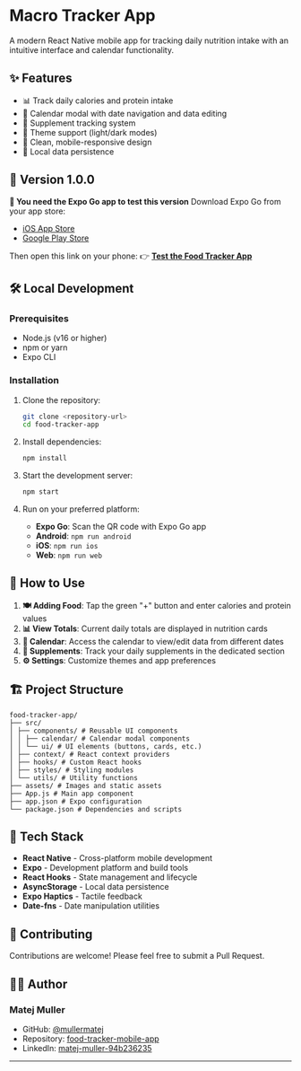 # Macro Tracker App

A modern React Native mobile app for tracking daily nutrition intake with an intuitive interface and calendar functionality.

## ✨ Features

- 📊 Track daily calories and protein intake
- 📅 Calendar modal with date navigation and data editing
- 💊 Supplement tracking system
- 🌙 Theme support (light/dark modes)
- 📱 Clean, mobile-responsive design
- 💾 Local data persistence

## 🚀 Version 1.0.0

**📱 You need the Expo Go app to test this version**
Download Expo Go from your app store:

- [iOS App Store](https://apps.apple.com/app/expo-go/id982107779)
- [Google Play Store](https://play.google.com/store/apps/details?id=host.exp.exponent)

Then open this link on your phone:
👉 [**Test the Food Tracker App**](https://expo.dev/preview/update?message=feat%3A+enhance+CalendarModal+with+editing+capabilities+for+nutrition+data+and+add+animated+transitions&updateRuntimeVersion=1.0.0&createdAt=2025-09-29T20%3A17%3A25.193Z&slug=exp&projectId=ab8d3372-dd8a-47d3-91e9-1992af123d60&group=f25344f0-e879-471d-b950-d1704d01968b)

## 🛠️ Local Development

### Prerequisites

- Node.js (v16 or higher)
- npm or yarn
- Expo CLI

### Installation

1. Clone the repository:

   ```bash
   git clone <repository-url>
   cd food-tracker-app
   ```

2. Install dependencies:

   ```bash
   npm install
   ```

3. Start the development server:

   ```bash
   npm start
   ```

4. Run on your preferred platform:
   - **Expo Go**: Scan the QR code with Expo Go app
   - **Android**: `npm run android`
   - **iOS**: `npm run ios`
   - **Web**: `npm run web`

## 📖 How to Use

1. **🍽️ Adding Food**: Tap the green "+" button and enter calories and protein values
2. **📊 View Totals**: Current daily totals are displayed in nutrition cards
3. **📅 Calendar**: Access the calendar to view/edit data from different dates
4. **💊 Supplements**: Track your daily supplements in the dedicated section
5. **⚙️ Settings**: Customize themes and app preferences

## 🏗️ Project Structure

```
food-tracker-app/
├── src/
│ ├── components/ # Reusable UI components
│ │ ├── calendar/ # Calendar modal components
│ │ └── ui/ # UI elements (buttons, cards, etc.)
│ ├── context/ # React context providers
│ ├── hooks/ # Custom React hooks
│ ├── styles/ # Styling modules
│ └── utils/ # Utility functions
├── assets/ # Images and static assets
├── App.js # Main app component
├── app.json # Expo configuration
└── package.json # Dependencies and scripts
```

## 🔧 Tech Stack

- **React Native** - Cross-platform mobile development
- **Expo** - Development platform and build tools
- **React Hooks** - State management and lifecycle
- **AsyncStorage** - Local data persistence
- **Expo Haptics** - Tactile feedback
- **Date-fns** - Date manipulation utilities

## 🚀 Contributing

Contributions are welcome! Please feel free to submit a Pull Request.

## 👨‍💻 Author

### Matej Muller

- GitHub: [@mullermatej](https://github.com/mullermatej)
- Repository: [food-tracker-mobile-app](https://github.com/mullermatej/food-tracker-mobile-app)
- LinkedIn: [matej-muller-94b236235](https://www.linkedin.com/in/matej-muller-94b236235/)

---
